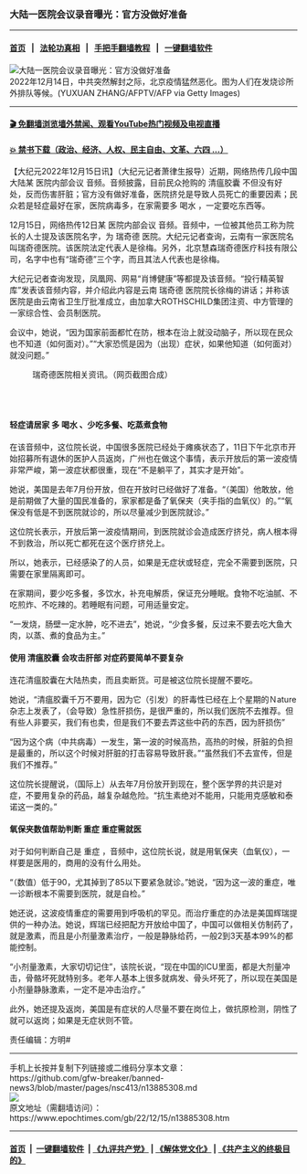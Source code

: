 ### 大陆一医院会议录音曝光：官方没做好准备
------------------------

#### [首页](https://github.com/gfw-breaker/banned-news3/blob/master/README.md) &nbsp;&nbsp;|&nbsp;&nbsp; [法轮功真相](https://github.com/begood0513/basic/blob/master/README.md)  &nbsp;&nbsp;|&nbsp;&nbsp; [手把手翻墙教程](https://github.com/gfw-breaker/guides/wiki)  &nbsp;&nbsp;|&nbsp;&nbsp; [一键翻墙软件](https://github.com/gfw-breaker/nogfw/blob/master/README.md)  



<div><img alt="大陆一医院会议录音曝光：官方没做好准备" class="attachment-djy_600_400 size-djy_600_400 wp-post-image" src="https://i.epochtimes.com/assets/uploads/2022/12/id13884951-GettyImages-1245599246-600x400.jpg"/>
<div class="caption">
 2022年12月14日，中共突然解封之际，北京疫情猛然恶化。图为人们在发烧诊所外排队等候。(YUXUAN ZHANG/AFPTV/AFP via Getty Images)
</div></div><hr/>

#### [ 🎬  免翻墙浏览墙外禁闻、观看YouTube热门视频及电视直播](https://github.com/gfw-breaker/HelloWorld)

#### [ 💥  禁书下载（政治、经济、人权、民主自由、文革、六四 ...）](https://github.com/gfw-breaker/books/blob/master/README.md)

<div><p>
 【大纪元2022年12月15日讯】（大纪元记者萧律生报导）近期，网络热传几段中国大陆某
 <ok href="https://www.epochtimes.com/gb/tag/%E5%8C%BB%E9%99%A2%E5%86%85%E9%83%A8%E4%BC%9A%E8%AE%AE.html">
  医院内部会议
 </ok>
 音频。音频披露，目前民众抢购的
 <ok href="https://www.epochtimes.com/gb/tag/%E6%B8%85%E7%98%9F%E8%83%B6%E5%9B%8A.html">
  清瘟胶囊
 </ok>
 不但没有好处，反而伤害肝脏；官方没有做好准备，医院挤兑是导致人员死亡的重要因素；民众若是轻症最好在家，医院病毒多，在家需要多
 <ok href="https://www.epochtimes.com/gb/tag/%E5%96%9D%E6%B0%B4.html">
  喝水
 </ok>
 ，一定要吃东西等。
</p>
<p>
 12月15日，网络热传12日某
 <ok href="https://www.epochtimes.com/gb/tag/%E5%8C%BB%E9%99%A2%E5%86%85%E9%83%A8%E4%BC%9A%E8%AE%AE.html">
  医院内部会议
 </ok>
 音频。音频中，一位被其他员工称为院长的人士提及该医院名字，为
 <ok href="https://www.epochtimes.com/gb/tag/%E7%91%9E%E5%A5%87%E5%BE%B7.html">
  瑞奇德
 </ok>
 医院。大纪元记者查询，云南有一家医院名叫瑞奇德医院。该医院法定代表人是徐梅。另外，北京慧森瑞奇德医疗科技有限公司，名字中也有“瑞奇德”三个字，而且其法人代表也是徐梅。
</p>
<p>
 大纪元记者查询发现，凤凰网、网易“肖博健康”等都提及该音频。“投行精英智库”发表该音频内容，并介绍此内容是云南
 <ok href="https://www.epochtimes.com/gb/tag/%E7%91%9E%E5%A5%87%E5%BE%B7.html">
  瑞奇德
 </ok>
 医院院长徐梅的讲话；并称该医院是由云南省卫生厅批准成立，由加拿大ROTHSCHILD集团注资、中方管理的一家综合性、会员制医院。
</p>
<p>
 会议中，她说，“因为国家前面都忙在防，根本在治上就没动脑子，所以现在民众也不知道（如何面对）。”“大家恐慌是因为（出现）症状，如果他知道（如何面对）就没问题。”
</p>
<p style="text-align: center;">
</p>
<figure aria-describedby="caption-attachment-13885414" class="wp-caption aligncenter" id="attachment_13885414" style="width: 600px">
 <ok href="https://i.epochtimes.com/assets/uploads/2022/12/id13885414-aaf962f374a7315326c293be2d4b73c4.jpg" target="_blank">
  <img alt="" class="wp-image-13885414" src="https://i.epochtimes.com/assets/uploads/2022/12/id13885414-aaf962f374a7315326c293be2d4b73c4-600x718.jpg"/>
 </ok>
 <br/><figcaption class="wp-caption-text" id="caption-attachment-13885414">
  瑞奇德医院相关资讯。（网页截图合成）
 </figcaption><br/>
</figure><br/>
<h4>
 轻症请居家 多
 <ok href="https://www.epochtimes.com/gb/tag/%E5%96%9D%E6%B0%B4.html">
  喝水
 </ok>
 、少吃多餐、吃蒸煮食物
</h4>
<p>
 在该音频中，这位院长说，中国很多医院已经处于瘫痪状态了，11日下午北京市开始招募所有退休的医护人员返岗，广州也在做这个事情，表示开放后的第一波疫情非常严峻，第一波症状都很重，现在“不是躺平了，其实才是开始”。
</p>
<p>
 她说，美国是去年7月份开放，但在开放时已经做好了准备。“（美国）他敢放，他是前期做了大量的国民准备的，家家都是备了氧保夹（夹手指的血氧仪）的。”“氧保没有低是不到医院就诊的，所以尽量减少到医院就诊。”
</p>
<p>
 这位院长表示，开放后第一波疫情期间，到医院就诊会造成医疗挤兑，病人根本得不到救治，所以死亡都死在这个医疗挤兑上。
</p>
<p>
 所以，她表示，已经感染了的人员，如果是无症状或轻症，完全不需要到医院，只需要在家里隔离即可。
</p>
<p>
 在家期间，要少吃多餐，多饮水，补充电解质，保证充分睡眠。食物不吃油腻、不吃煎炸、不吃辣的。若睡眠有问题，可用适量安定。
</p>
<p>
 “一发烧，肠壁一定水肿，吃不进去”，她说，“少食多餐，反过来不要去吃大鱼大肉，以蒸、煮的食品为主。”
</p>
<h4>
 使用
 <ok href="https://www.epochtimes.com/gb/tag/%E6%B8%85%E7%98%9F%E8%83%B6%E5%9B%8A.html">
  清瘟胶囊
 </ok>
 会攻击肝部 对症药要简单不要复杂
</h4>
<p>
 连花清瘟胶囊在大陆热卖，而且卖断货。可是被这位院长提醒不要吃。
</p>
<p>
 她说，“清瘟胶囊千万不要用，因为它（引发）的肝毒性已经在上个星期的Ｎature杂志上发表了，（会导致）急性肝损伤，是很严重的，所以我们医院不去推荐。但有些人非要买，我们有也卖，但是我们不要去弄这些中药的东西，因为肝损伤”
</p>
<p>
 “因为这个病（中共病毒）一发生，第一波的时候高热，高热的时候，肝脏的负担是最重的，所以这个时候对肝脏的打击容易导致肝衰。”“虽然我们不去宣传，但是我们不推荐。”
</p>
<p>
 这位院长提醒说，（国际上）从去年7月份放开到现在，整个医学界的共识是对症，不要用复杂的药品，越复杂越危险。“抗生素绝对不能用，只能用克感敏和泰诺这一类的。”
</p>
<h4>
 氧保夹数值帮助判断
 <ok href="https://www.epochtimes.com/gb/tag/%E9%87%8D%E7%97%87.html">
  重症
 </ok>
 重症需就医
</h4>
<p>
 对于如何判断自己是
 <ok href="https://www.epochtimes.com/gb/tag/%E9%87%8D%E7%97%87.html">
  重症
 </ok>
 ，音频中，这位院长说，就是用氧保夹（血氧仪），一样要是医用的，商用的没有什么用处。
</p>
<p>
 “（数值）低于90，尤其掉到了85以下要紧急就诊。”她说，“因为这一波的重症，唯一诊断根本不需要到医院，就是自检。”
</p>
<p>
 她还说，这波疫情重症的需要用到呼吸机的罕见。而治疗重症的办法是美国辉瑞提供的一种办法。她说，辉瑞已经把配方开放给中国了，中国可以做相关仿制药了，就是激素，而且是小剂量激素治疗，一般是静脉给药，一般2到3天基本99%的都能控制。
</p>
<p>
 “小剂量激素，大家切切记住”，该院长说，“现在中国的ICU里面，都是大剂量冲击，骨骼坏死就特别多。老年人基本上很多就病发、骨头坏死了，所以现在美国是小剂量静脉激素，一定不是冲击治疗。”
</p>
<p>
 此外，她还提及返岗，美国是有症状的人尽量不要在岗位上，做抗原检测，阴性了就可以返岗；如果是无症状则不管。
</p>
<p>
 责任编辑：方明#
</p>
</div>
<hr/>
手机上长按并复制下列链接或二维码分享本文章：<br/>
https://github.com/gfw-breaker/banned-news3/blob/master/pages/nsc413/n13885308.md <br/>
<a href='https://github.com/gfw-breaker/banned-news3/blob/master/pages/nsc413/n13885308.md'><img src='https://github.com/gfw-breaker/banned-news3/blob/master/pages/nsc413/n13885308.md.png'/></a> <br/>
原文地址（需翻墙访问）：https://www.epochtimes.com/gb/22/12/15/n13885308.htm


------------------------
#### [首页](https://github.com/gfw-breaker/banned-news3/blob/master/README.md) &nbsp;|&nbsp; [一键翻墙软件](https://github.com/gfw-breaker/nogfw/blob/master/README.md) &nbsp;| [《九评共产党》](https://github.com/gfw-breaker/9ping.md/blob/master/README.md#九评之一评共产党是什么) | [《解体党文化》](https://github.com/gfw-breaker/jtdwh.md/blob/master/README.md) | [《共产主义的终极目的》](https://github.com/gfw-breaker/gczydzjmd.md/blob/master/README.md)


<img src='http://gfw-breaker.win/banned-news3/pages/nsc413/n13885308.md' width='0px' height='0px'/>